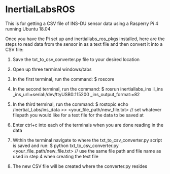 # InertialLabsROS

This is for getting a CSV file of INS-DU sensor data using a Rasperry Pi 4 running Ubuntu 18.04

Once you have the Pi set up and inertiallabs_ros_pkgs installed, here are the steps to read data from the sensor in as a text file and then convert it into a CSV file:

1. Save the txt_to_csv_converter.py file to your desired location

2. Open up three terminal windows/tabs

3. In the first terminal, run the command:
   $ roscore

4. In the second terminal, run the command:
   $ rosrun inertiallabs_ins il_ins _ins_url:=serial:/dev/ttyUSB0:115200 _ins_output_format:=82

5. In the third terminal, run the command:
   $ rostopic echo /Inertial_Labs/ins_data >> <your_file_path/new_file.txt>
   // set whatever filepath you would like for a text file for the data to be saved at

6. Enter ctrl+c into each of the terminals when you are done reading in the data

7. Within the terminal navigate to where the txt_to_csv_converter.py script is saved and run:
   $ python txt_to_csv_converter.py <your_file_path/new_file.txt>
   // use the same file path and file name as used in step 4 when creating the text file

8. The new CSV file will be created where the converter.py resides
